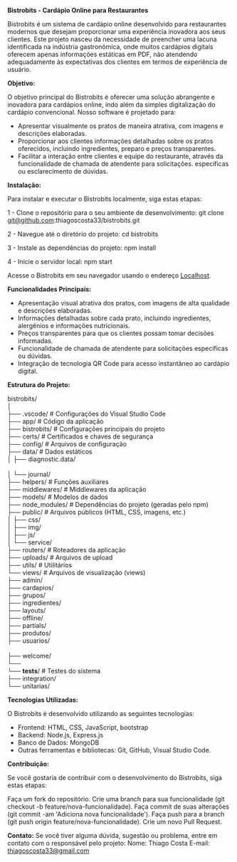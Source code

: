**Bistrobits - Cardápio Online para Restaurantes**

Bistrobits é um sistema de cardápio online desenvolvido para restaurantes modernos que desejam proporcionar uma experiência inovadora aos seus clientes. Este projeto nasceu da necessidade de preencher uma lacuna identificada na indústria gastronômica, onde muitos cardápios digitais oferecem apenas informações estáticas em PDF, não atendendo adequadamente às expectativas dos clientes em termos de experiência de usuário.

**Objetivo:**

O objetivo principal do Bistrobits é oferecer uma solução abrangente e inovadora para cardápios online, indo além da simples digitalização do cardápio convencional. Nosso software é projetado para:

* Apresentar visualmente os pratos de maneira atrativa, com imagens e descrições elaboradas.
* Proporcionar aos clientes informações detalhadas sobre os pratos oferecidos, incluindo ingredientes, preparo e preços transparentes.
* Facilitar a interação entre clientes e equipe do restaurante, através da funcionalidade de chamada de atendente para solicitações.         específicas ou esclarecimento de dúvidas.

**Instalação:**

Para instalar e executar o Bistrobits localmente, siga estas etapas:

1 - Clone o repositório para o seu ambiente de desenvolvimento:
git clone git@github.com:thiagoscosta33/bistrobits.git

2 - Navegue até o diretório do projeto:
cd bistrobits

3 - Instale as dependências do projeto:
npm install

4 - Inicie o servidor local:
npm start

Acesse o Bistrobits em seu navegador usando o endereço [Localhost](http://localhost:8081).

**Funcionalidades Principais:**

* Apresentação visual atrativa dos pratos, com imagens de alta qualidade e descrições elaboradas.
* Informações detalhadas sobre cada prato, incluindo ingredientes, alergênios e informações nutricionais.
* Preços transparentes para que os clientes possam tomar decisões informadas.
* Funcionalidade de chamada de atendente para solicitações específicas ou dúvidas.
* Integração de tecnologia QR Code para acesso instantâneo ao cardápio digital.

**Estrutura do Projeto:**

bistrobits/                                                                <br>
│                                                                          <br>
├── .vscode/        # Configurações do Visual Studio Code                  <br>
├── app/            # Código da aplicação                                  <br>
├── bistrobits/     # Configurações principais do projeto                  <br> 
├── certs/          # Certificados e chaves de segurança                   <br>
├── config/         # Arquivos de configuração                             <br>
├── data/           # Dados estáticos                                      <br> 
│   ├── diagnostic.data/                                                   <br>      
│   └── journal/                                                           <br>
├── helpers/        # Funções auxiliares                                   <br>
├── middlewares/    # Middlewares da aplicação                             <br>
├── models/         # Modelos de dados                                     <br>
├── node_modules/   # Dependências do projeto (geradas pelo npm)           <br> 
├── public/         # Arquivos públicos (HTML, CSS, imagens, etc.)         <br> 
│   ├── css/                                                               <br>
│   ├── img/                                                               <br> 
│   ├── js/                                                                <br> 
│   └── service/                                                           <br>
├── routers/        # Roteadores da aplicação                              <br>
├── uploads/        # Arquivos de upload                                   <br>
├── utils/          # Utilitários                                          <br> 
└── views/          # Arquivos de visualização (views)                     <br> 
    ├── admin/                                                             <br> 
    ├── cardapios/                                                         <br>
    ├── grupos/                                                            <br>
    ├── ingredientes/                                                      <br>
    ├── layouts/                                                           <br> 
    ├── offline/                                                           <br>
    ├── partials/                                                          <br>
    ├── produtos/                                                          <br>
    ├── usuarios/                                                          <br>  
    ├── welcome/                                                           <br>
    └──                                                                    <br>
└── __tests__/   # Testes do sistema                                       <br>
        ├── integration/                                                   <br> 
        └── unitarias/                                                     <br> 


**Tecnologias Utilizadas:**

O Bistrobits é desenvolvido utilizando as seguintes tecnologias:

* Frontend: HTML, CSS, JavaScript, bootstrap
* Backend: Node.js, Express.js
* Banco de Dados: MongoDB
* Outras ferramentas e bibliotecas: Git, GitHub, Visual Studio Code.


**Contribuição:**

Se você gostaria de contribuir com o desenvolvimento do Bistrobits, siga estas etapas:

Faça um fork do repositório.
Crie uma branch para sua funcionalidade (git checkout -b feature/nova-funcionalidade).
Faça commit de suas alterações (git commit -am 'Adiciona nova funcionalidade').
Faça push para a branch (git push origin feature/nova-funcionalidade).
Crie um novo Pull Request.

**Contato:**
Se você tiver alguma dúvida, sugestão ou problema, entre em contato com o responsável pelo projeto:
Nome: Thiago Costa
E-mail: thiagoscosta33@gmail.com